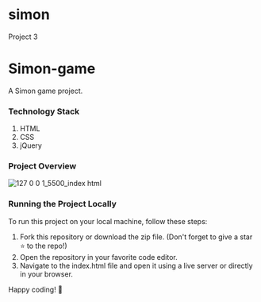 # simon
Project 3
# Simon-game
A Simon game project.

### Technology Stack
1. HTML
2. CSS
3. jQuery

### Project Overview

![127 0 0 1_5500_index html](https://github.com/itzabhinavarya/Simon-Game/assets/95561280/5fbd8b62-55f7-42d2-be0b-24e07bf460f0)

### Running the Project Locally
To run this project on your local machine, follow these steps:

1. Fork this repository or download the zip file. (Don't forget to give a star ⭐️ to the repo!)
2. Open the repository in your favorite code editor.
3. Navigate to the index.html file and open it using a live server or directly in your browser.

Happy coding! 🌟

